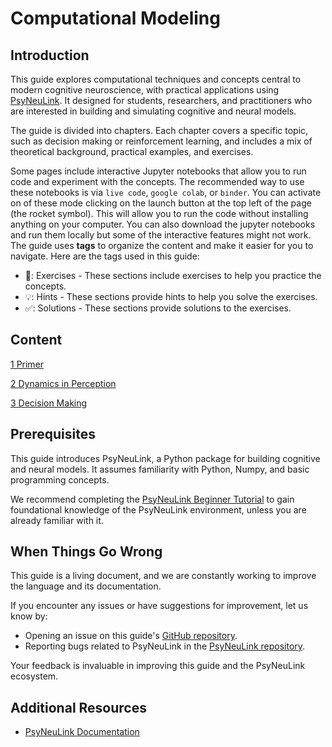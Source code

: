 # Computational Modeling 

## Introduction

This guide explores computational techniques and concepts central to modern cognitive neuroscience, with practical applications using [PsyNeuLink](https://princetonuniversity.github.io/PsyNeuLink/). It designed for students, researchers, and practitioners who are interested in building and simulating cognitive and neural models.

The guide is divided into chapters. Each chapter covers a specific topic, such as decision making or  reinforcement learning, and includes a mix of theoretical background, practical examples, and exercises. 

Some pages include interactive Jupyter notebooks that allow you to run code and experiment with the concepts. The recommended way to use these notebooks is via `live code`, `google colab`, or `binder`. You can activate on of these mode clicking on the launch button at the top left of the page (the rocket symbol). This will allow you to run the code without installing anything on your computer. You can also download the jupyter notebooks and run them locally but some of the interactive features might not work. The guide uses **tags** to organize the content and make it easier for you to navigate. Here are the tags used in this guide:

- 🎯️: Exercises - These sections include exercises to help you practice the concepts.
- 💡: Hints - These sections provide hints to help you solve the exercises.
- ✅: Solutions - These sections provide solutions to the exercises.

## Content

[1 Primer](Primer/intro.md)

[2 Dynamics in Perception](Dynamics%20in%20Perception/intro.md)

[3 Decision Making](Decision%20Making/intro.md)

## Prerequisites

This guide introduces PsyNeuLink, a Python package for building cognitive and neural models. It assumes familiarity
with Python, Numpy, and basic programming concepts.

We recommend completing the [PsyNeuLink Beginner Tutorial](https://princetonuniversity.github.io/PsyNeuLink/index_logo_with_text.html#tutorial)
to gain foundational knowledge of the PsyNeuLink environment, unless you are already familiar with it.

## When Things Go Wrong

This guide is a living document, and we are constantly working to improve the language and its documentation.

If you encounter any issues or have suggestions for improvement, let us know by:

- Opening an issue on this guide's [GitHub repository](https://github.com/PrincetonUniversity/NEU-PSY-502).
- Reporting bugs related to PsyNeuLink in
  the [PsyNeuLink repository](https://github.com/PrincetonUniversity/PsyNeuLink).

Your feedback is invaluable in improving this guide and the PsyNeuLink ecosystem.

## Additional Resources

- [PsyNeuLink Documentation](https://princetonuniversity.github.io/PsyNeuLink/)